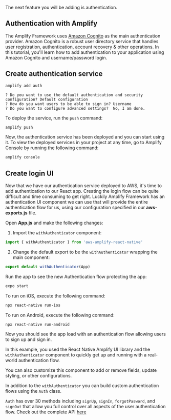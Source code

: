 The next feature you will be adding is authentication.

## Authentication with Amplify

The Amplify Framework uses [Amazon Cognito](https://aws.amazon.com/cognito/) as the main authentication provider. Amazon Cognito is a robust user directory service that handles user registration, authentication, account recovery & other operations. In this tutorial, you'll learn how to add authentication to your application using Amazon Cognito and username/password login.

## Create authentication service

```bash
amplify add auth
```

```console
? Do you want to use the default authentication and security configuration? Default configuration
? How do you want users to be able to sign in? Username
? Do you want to configure advanced settings?  No, I am done.
```

To deploy the service, run the `push` command:

```bash
amplify push
```

Now, the authentication service has been deployed and you can start using it. To view the deployed services in your project at any time, go to Amplify Console by running the following command:

```bash
amplify console
```

## Create login UI

Now that we have our authentication service deployed to AWS, it's time to add authentication to our React app. Creating the login flow can be quite difficult and time consuming to get right. Luckily Amplify Framework has an authentication UI component we can use that will provide the entire authentication flow for us, using our configuration specified in our __aws-exports.js__ file.

Open __App.js__ and make the following changes:

1. Import the `withAuthenticator` component:

```javascript
import { withAuthenticator } from 'aws-amplify-react-native'
```

2. Change the default export to be the `withAuthenticator` wrapping the main component:

```javascript
export default withAuthenticator(App)
```

Run the app to see the new Authentication flow protecting the app:

<amplify-block-switcher>
<amplify-block name="Expo">

```bash
expo start
```

</amplify-block>
<amplify-block name="React Native CLI">

To run on iOS, execute the following command:
```bash
npx react-native run-ios
```

To run on Android, execute the following command:
```bash
npx react-native run-android
```

</amplify-block>
</amplify-block-switcher>

Now you should see the app load with an authentication flow allowing users to sign up and sign in.

In this example, you used the React Native Amplify UI library and the `withAuthenticator` component to quickly get up and running with a real-world authentication flow.

You can also customize this component to add or remove fields, update styling, or other configurations.

In addition to the `withAuthenticator` you can build custom authentication flows using the `Auth` class.

`Auth` has over 30 methods including `signUp`, `signIn`, `forgotPasword`, and `signOut` that allow you full control over all aspects of the user authentication flow. Check out the complete API [here](https://aws-amplify.github.io/amplify-js/api/classes/authclass.html)
